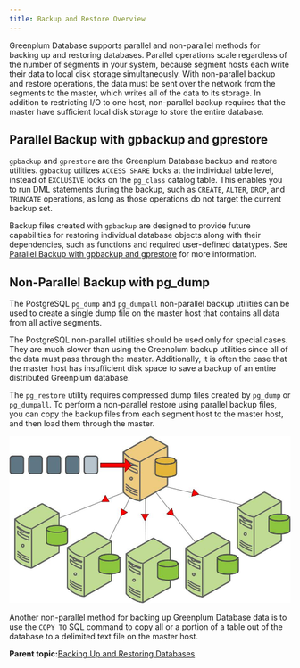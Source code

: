```yaml
---
title: Backup and Restore Overview 
---
```


Greenplum Database supports parallel and non-parallel methods for backing up and restoring databases. Parallel operations scale regardless of the number of segments in your system, because segment hosts each write their data to local disk storage simultaneously. With non-parallel backup and restore operations, the data must be sent over the network from the segments to the master, which writes all of the data to its storage. In addition to restricting I/O to one host, non-parallel backup requires that the master have sufficient local disk storage to store the entire database.

## <a id="parback"></a>Parallel Backup with gpbackup and gprestore 

`gpbackup` and `gprestore` are the Greenplum Database backup and restore utilities. `gpbackup` utilizes `ACCESS SHARE` locks at the individual table level, instead of `EXCLUSIVE` locks on the `pg_class` catalog table. This enables you to run DML statements during the backup, such as `CREATE`, `ALTER`, `DROP`, and `TRUNCATE` operations, as long as those operations do not target the current backup set.

Backup files created with `gpbackup` are designed to provide future capabilities for restoring individual database objects along with their dependencies, such as functions and required user-defined datatypes. See [Parallel Backup with gpbackup and gprestore](backup-gpbackup.html) for more information.

## <a id="nparback"></a>Non-Parallel Backup with pg\_dump 

The PostgreSQL `pg_dump` and `pg_dumpall` non-parallel backup utilities can be used to create a single dump file on the master host that contains all data from all active segments.

The PostgreSQL non-parallel utilities should be used only for special cases. They are much slower than using the Greenplum backup utilities since all of the data must pass through the master. Additionally, it is often the case that the master host has insufficient disk space to save a backup of an entire distributed Greenplum database.

The `pg_restore` utility requires compressed dump files created by `pg_dump` or `pg_dumpall`. To perform a non-parallel restore using parallel backup files, you can copy the backup files from each segment host to the master host, and then load them through the master.

![](../graphics/nonpar_restore.jpg "Non-parallel Restore Using Parallel Backup Files")

Another non-parallel method for backing up Greenplum Database data is to use the `COPY TO` SQL command to copy all or a portion of a table out of the database to a delimited text file on the master host.

**Parent topic:**[Backing Up and Restoring Databases](../managing/backup-main.html)

